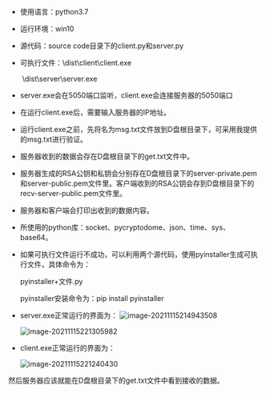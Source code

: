 - 使用语言：python3.7

- 运行环境：win10

- 源代码：source code目录下的client.py和server.py

- 可执行文件：\dist\client\client.exe

  ​	  				 \dist\server\server.exe

- server.exe会在5050端口监听，client.exe会连接服务器的5050端口

- 在运行client.exe后，需要输入服务器的IP地址。

- 运行client.exe之前，先将名为msg.txt文件放到D盘根目录下，可采用我提供的msg.txt进行验证。

- 服务器收到的数据会存在D盘根目录下的get.txt文件中。

- 服务器生成的RSA公钥和私钥会分别存在D盘根目录下的server-private.pem和server-public.pem文件里。客户端收到的RSA公钥会存到D盘根目录下的recv-server-public.pem文件里。

- 服务器和客户端会打印出收到的数据内容。

- 所使用的python库：socket、pycryptodome、json、time、sys、base64。

- 如果可执行文件运行不成功，可以利用两个源代码，使用pyinstaller生成可执行文件，具体命令为：

  pyinstaller+文件.py

  pyinstaller安装命令为：pip install pyinstaller

- server.exe正常运行的界面为：
  ![image-20211115214943508](C:\Users\ASUS\AppData\Roaming\Typora\typora-user-images\image-20211115214943508.png)
  
  ![image-20211115221305982](C:\Users\ASUS\AppData\Roaming\Typora\typora-user-images\image-20211115221305982.png)
  
- client.exe正常运行的界面为：

  ![image-20211115221240430](C:\Users\ASUS\AppData\Roaming\Typora\typora-user-images\image-20211115221240430.png)

然后服务器应该就能在D盘根目录下的get.txt文件中看到接收的数据。
